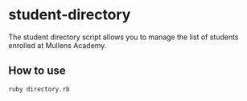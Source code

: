 # student-directory #

The student directory script allows you to manage the list of students enrolled at Mullens Academy.

## How to use ##

```shell
ruby directory.rb
```
 

